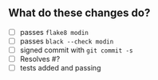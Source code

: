 <!--
Thank you for your contribution! 
Please review the contributing docs: https://modin.readthedocs.io/en/latest/contributing.html
if you have questions about contributing.
-->

## What do these changes do?

<!-- Please give a short brief about these changes. -->

- [ ] passes `flake8 modin`
- [ ] passes `black --check modin`
- [ ] signed commit with `git commit -s` <!-- you can amend your commit with a signature via `git commit -amend -s` -->
- [ ] Resolves #? <!-- issue must be created for each patch -->
- [ ] tests added and passing
